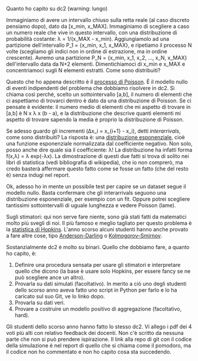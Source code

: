 Quanto ho capito su dc2 (warning: lungo)

Immaginiamo di avere un intervallo chiuso sulla retta reale (al caso discreto pensiamo dopo), dato da [x_min, x_MAX]. Immaginiamo di scegliere a caso un numero reale che vive in questo intervallo, con una distribuzione di probabilità costante: λ = 1/(x_MAX - x_min). Aggiungiamolo ad una partizione dell'intervallo P_1 = {x_min, x_1, x_MAX}, e ripetiamo il processo N volte (scegliamo gli indici non in ordine di estrazione, ma in ordine crescente). Avremo una partizione P_N = {x_min, x_1, x_2, ..., x_N, x_MAX} dell'intervallo data da N+2 elementi. Dimentichiamoci di x_min e x_MAX e concentriamoci sugli N elementi estratti. Come sono distribuiti?

Questo che ho appena descritto è il [processo di Poisson](https://en.wikipedia.org/wiki/Poisson_point_process). È il modello nullo di eventi indipendenti del problema che dobbiamo risolvere in dc2. Si chiama così perché, scelto un sottointervallo [a,b], il numero di elementi che ci aspettiamo di trovarci dentro è dato da una distribuzione di Poisson. Se ci pensate è evidente: il numero medio di elementi che mi aspetto di trovare in [a,b] è N x λ x (b - a), e la distribuzione che descrive quanti elementi mi aspetto di trovare sapendo la media è proprio la distribuzione di Poisson.

Se adesso guardo gli incrementi (Δx_i = x_{i+1} - x_i), detti _interarrivals_, come sono distribuiti? La risposta è: una [distribuzione esponenziale](https://en.wikipedia.org/wiki/Exponential_distribution), cioè una funzione esponenziale normalizzata dal coefficiente negativo. Non solo, posso anche dire quale sia il coefficiente: λ! La distribuzione ha infatti forma f(x,λ) = λ exp(-λx). La dimostrazione di questi due fatti si trova di solito nei libri di statistica (vedi bibliografia di wikipedia), che io non comprerò, ma credo basterà affermare questo fatto come se fosse un fatto (che del resto è) senza indugi nel report.

Ok, adesso ho in mente un possibile test per capire se un dataset segue il modello nullo. Basta confermare che gli interarrivals seguono una distribuzione esponenziale, per esempio con un fit. Oppure potrei scegliere tantissimi sottointervalli di uguale lunghezza e vedere Poisson (lame). 

Sugli stimatori: qui non serve fare niente, sono già stati fatti da matematici molto più svegli di noi. Il più famoso e meglio tagliato per questo problema è la [statistica di Hopkins](https://en.wikipedia.org/wiki/Hopkins_statistic). L'anno scorso alcuni studenti hanno anche provato a fare altre cose, tipo [Anderson-Darling](https://en.wikipedia.org/wiki/Anderson%E2%80%93Darling_test) o [Kolmogorov–Smirnov](https://en.wikipedia.org/wiki/Kolmogorov%E2%80%93Smirnov_test).

Sostanzialmente dc2 è molto su binari. Quello che dobbiamo fare, a quanto ho capito, è:

1. Definire una procedura sensata per usare gli stimatori e interpretare quello che dicono (la base è usare solo Hopkins, per essere fancy se ne può scegliere ance un altro). 
2. Provarla su dati simulati (facoltativo). In merito a ciò uno degli studenti dello scorso anno aveva fatto uno script in Python per farlo e lo ha caricato sul suo Git, ve lo linko dopo.
3. Provarla su dati veri.
4. Provare a costruire un modello positivo di aggregazione (facoltativo, hard).

Gli studenti dello scorso anno hanno fatto lo stesso dc2. Vi allego i pdf dei 4 voti più alti con relativo feedback dei docenti. Non c'è scritto da nessuna parte che non si può prendere ispirazione. Il link alla repo di git con il codice della simulazione è nel report di quello che si chiama come il pomodoro, ma il codice non ho commentato e non ho capito cosa sta succedendo.
